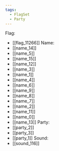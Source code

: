 ```yaml
---
tags:
  - FlagSet
  - Party
---
```

Flag:
- [[flag_11266]]
Name:
- [[name_14]]
- [[name_5]]
- [[name_15]]
- [[name_12]]
- [[name_3]]
- [[name_1]]
- [[name_4]]
- [[name_6]]
- [[name_9]]
- [[name_8]]
- [[name_7]]
- [[name_2]]
- [[name_11]]
- [[name_0]]
- [[name_13]]
Party:
- [[party_2]]
- [[party_3]]
- [[party_1]]
Sound:
- [[sound_116]]
